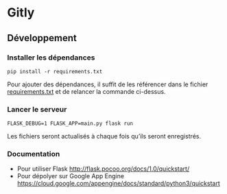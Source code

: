 # Gitly

## Développement

### Installer les dépendances

```
pip install -r requirements.txt
```

Pour ajouter des dépendances, il suffit de les référencer dans le fichier
[requirements.txt](./requirements.txt) et de relancer la commande ci-dessus.

### Lancer le serveur

```
FLASK_DEBUG=1 FLASK_APP=main.py flask run
```

Les fichiers seront actualisés à chaque fois qu’ils seront enregistrés.

### Documentation

- Pour utiliser Flask http://flask.pocoo.org/docs/1.0/quickstart/
- Pour dépolyer sur Google App Engine https://cloud.google.com/appengine/docs/standard/python3/quickstart
